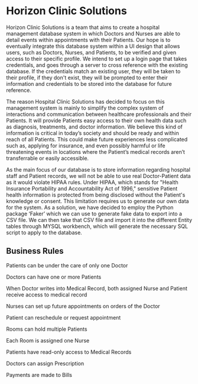 # Horizon Clinic Solutions

Horizon Clinic Solutions is a team that aims to create a hospital management database system in which Doctors and Nurses are able to detail events within appointments with their Patients. Our hope is to eventually integrate this database system within a UI design that allows users, such as Doctors, Nurses, and Patients, to be verified and given access to their specific profile. We intend to set up a login page that takes credentials, and goes through a server to cross reference with the existing database. If the credentials match an existing user, they will be taken to their profile, if they don't exist, they will be prompted to enter their information and credentials to be stored into the database for future reference.

The reason Hospital Clinic Solutions has decided to focus on this management system is mainly to simplify the complex system of interactions and communication between healthcare professionals and their Patients. It will provide Patients easy access to their own health data such as diagnosis, treatments, and doctor information. We believe this kind of information is critical in today’s society and should be ready and within reach of all Patients. This could make future experiences less complicated such as, applying for insurance, and even possibly harmful or life threatening events in locations where the Patient’s medical records aren’t transferrable or easily accessible.

As the main focus of our database is to store information regarding hospital staff and Patient records, we will not be able to use real Doctor-Patient data as it would violate HIPAA rules. Under HIPAA, which stands for "Health Insurance Portability and Accountability Act of 1996," sensitive Patient health information is protected from being disclosed without the Patient's knowledge or consent. This limitation requires us to generate our own data  for the system. As a solution, we have decided to employ the Python package ‘Faker’ which we can use to generate fake data to export into a CSV file. We can then take that CSV file and import it into the different Entity tables through MYSQL workbench, which will generate the necessary SQL script to apply to the database.

## Business Rules


Patients can be under the care of only one Doctor

Doctors can have one or more Patients

When Doctor writes into Medical Record, both assigned Nurse and Patient receive access to medical record

Nurses can set up future appointments on orders of the Doctor

Patient can reschedule or request appointment

Rooms can hold multiple Patients

Each Room is assigned one Nurse

Patients have read-only access to Medical Records

Doctors can assign Prescription

Payments are made to Bills
